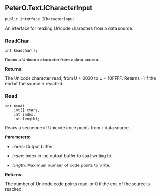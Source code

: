 ## PeterO.Text.ICharacterInput

    public interface ICharacterInput

An interface for reading Unicode characters from a data source.

### ReadChar

    int ReadChar();

Reads a Unicode character from a data source.

<b>Returns:</b>

The Unicode character read, from U + 0000 to U + 10FFFF. Returns -1 if the end of the source is reached.

### Read

    int Read(
        int[] chars,
        int index,
        int length);

Reads a sequence of Unicode code points from a data source.

<b>Parameters:</b>

 * <i>chars</i>: Output buffer.

 * <i>index</i>: Index in the output buffer to start writing to.

 * <i>length</i>: Maximum number of code points to write.

<b>Returns:</b>

The number of Unicode code points read, or 0 if the end of the source is reached.
